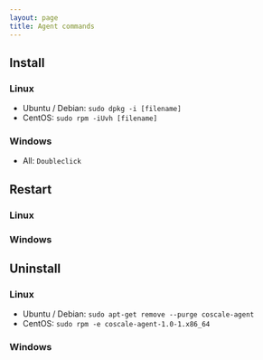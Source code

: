 ```yaml
---
layout: page
title: Agent commands
---
```


## Install

### Linux

* Ubuntu / Debian: `sudo dpkg -i [filename]`
* CentOS: `sudo rpm -iUvh [filename]`

### Windows

* All: `Doubleclick`

## Restart

### Linux

### Windows

## Uninstall

### Linux

* Ubuntu / Debian: `sudo apt-get remove --purge coscale-agent`
* CentOS: `sudo rpm -e coscale-agent-1.0-1.x86_64`

### Windows

<!-- TODO: Add uninstall -->
